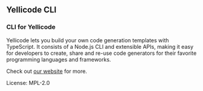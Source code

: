 ## Yellicode CLI

### CLI for Yellicode

Yellicode lets you build your own code generation templates with TypeScript. It consists of a Node.js CLI and extensible APIs, making it easy for developers to create, share and re-use code generators for their favorite programming languages and frameworks. 

Check out [our website](https://www.yellicode.com) for more.

License: MPL-2.0